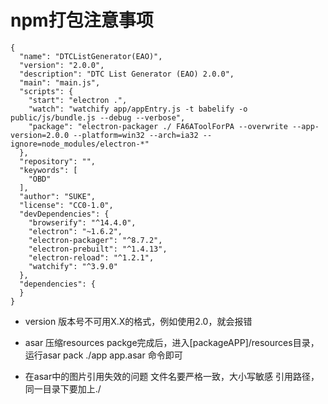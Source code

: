 # npm打包注意事项

```
{
  "name": "DTCListGenerator(EAO)",
  "version": "2.0.0",
  "description": "DTC List Generator (EAO) 2.0.0",
  "main": "main.js",
  "scripts": {
    "start": "electron .",
    "watch": "watchify app/appEntry.js -t babelify -o public/js/bundle.js --debug --verbose",
    "package": "electron-packager ./ FA6AToolForPA --overwrite --app-version=2.0.0 --platform=win32 --arch=ia32 --ignore=node_modules/electron-*"
  },
  "repository": "",
  "keywords": [
    "OBD"
  ],
  "author": "SUKE",
  "license": "CC0-1.0",
  "devDependencies": {
    "browserify": "^14.4.0",
    "electron": "~1.6.2",
    "electron-packager": "^8.7.2",
    "electron-prebuilt": "^1.4.13",
    "electron-reload": "^1.2.1",
    "watchify": "^3.9.0"
  },
  "dependencies": {
  }
}
```
- version 版本号不可用X.X的格式，例如使用2.0，就会报错

- asar 压缩resources
packge完成后，进入[packageAPP]/resources目录，运行asar pack ./app app.asar 命令即可

- 在asar中的图片引用失效的问题
文件名要严格一致，大小写敏感
引用路径，同一目录下要加上./

